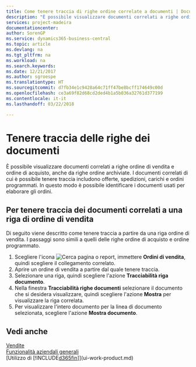 ```yaml
---
title: Come tenere traccia di righe ordine correlate a documenti | Documenti Microsoft
description: "È possibile visualizzare documenti correlati a righe ordine di vendita e ordine di acquisto, anche da righe ordine archiviate. I documenti correlati di cui è possibile tenere traccia includono offerte, spedizioni, carichi e ordini programmati. In questo modo è possibile identificare i documenti usati per elaborare gli ordini."
services: project-madeira
documentationcenter: 
author: SorenGP
ms.service: dynamics365-business-central
ms.topic: article
ms.devlang: na
ms.tgt_pltfrm: na
ms.workload: na
ms.search.keywords: 
ms.date: 12/21/2017
ms.author: sgroespe
ms.translationtype: HT
ms.sourcegitcommit: d7fb34e1c9428a64c71ff47be8bcff174649c00d
ms.openlocfilehash: ce3a69f82d68cd2ded4b1a5b036a32761d377199
ms.contentlocale: it-it
ms.lasthandoff: 03/22/2018

---
```

# <a name="track-document-lines"></a>Tenere traccia delle righe dei documenti
È possibile visualizzare documenti correlati a righe ordine di vendita e ordine di acquisto, anche da righe ordine archiviate. I documenti correlati di cui è possibile tenere traccia includono offerte, spedizioni, carichi e ordini programmati. In questo modo è possibile identificare i documenti usati per elaborare gli ordini.  

## <a name="to-track-documents-related-to-a-sales-order-line"></a>Per tenere traccia dei documenti correlati a una riga di ordine di vendita
Di seguito viene descritto come tenere traccia a partire da una riga ordine di vendita. I passaggi sono simili a quelli delle righe ordine di acquisto e ordine programmato.

1.  Scegliere l'icona ![Cerca pagina o report](media/ui-search/search_small.png "icona Cerca pagina o report"), immettere **Ordini di vendita**, quindi scegliere il collegamento correlato.  
2.  Aprire un ordine di vendita a partire dal quale tenere traccia.  
3.  Selezionare una riga, quindi scegliere l'azione **Tracciabilità riga documento**.
4. Nella finestra **Tracciabilità righe documenti** selezionare il documento che si desidera visualizzare, quindi scegliere l'azione **Mostra** per visualizzare la riga correlata.
5. Per visualizzare l'intero documento per la linea di documento selezionata, scegliere l'azione **Mostra documento**.

## <a name="see-also"></a>Vedi anche
[Vendite](sales-manage-sales.md)  
[Funzionalità aziendali generali](ui-across-business-areas.md)  
[Utilizzo di [!INCLUDE[d365fin](includes/d365fin_md.md)]](ui-work-product.md)


